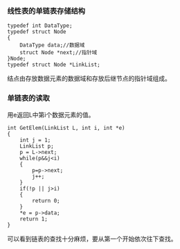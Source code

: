 ### 线性表的单链表存储结构 ###
```
typedef int DataType;
typedef struct Node
{
    DataType data;//数据域
    struct Node *next;//指针域
}Node;
typedef struct Node *LinkList;
```
结点由存放数据元素的数据域和存放后继节点的指针域组成。

### 单链表的读取 ###
用e返回L中第i个数据元素的值。
```
int GetElem(LinkList L, int i, int *e)
{
    int j = 1;
    LinkList p;
    p = L->next;
    while(p&&j<i)
    {
        p=p->next;
        j++;
    } 
    if(!p || j>i)
    {
        return 0;
    }
    *e = p->data;
    return 1;
}
```
可以看到链表的查找十分麻烦，要从第一个开始依次往下查找。
    
